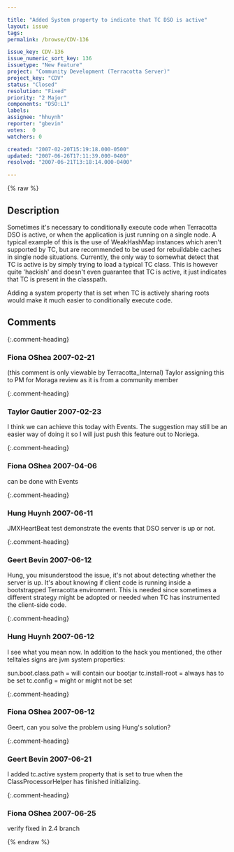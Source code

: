```yaml
---

title: "Added System property to indicate that TC DSO is active"
layout: issue
tags: 
permalink: /browse/CDV-136

issue_key: CDV-136
issue_numeric_sort_key: 136
issuetype: "New Feature"
project: "Community Development (Terracotta Server)"
project_key: "CDV"
status: "Closed"
resolution: "Fixed"
priority: "2 Major"
components: "DSO:L1"
labels: 
assignee: "hhuynh"
reporter: "gbevin"
votes:  0
watchers: 0

created: "2007-02-20T15:19:18.000-0500"
updated: "2007-06-26T17:11:39.000-0400"
resolved: "2007-06-21T13:18:14.000-0400"

---
```




{% raw %}



## Description

<div markdown="1" class="description">

Sometimes it's necessary to conditionally execute code when Terracotta DSO is active, or when the application is just running on a single node. A typical example of this is the use of WeakHashMap instances which aren't supported by TC, but are recommended to be used for rebuildable caches in single node situations. Currently, the only way to somewhat detect that TC is active is by simply trying to load a typical TC class. This is however quite 'hackish' and doesn't even guarantee that TC is active, it just indicates that TC is present in the classpath.

Adding a system property that is set when TC is actively sharing roots would make it much easier to conditionally execute code.

</div>

## Comments


{:.comment-heading}
### **Fiona OShea** <span class="date">2007-02-21</span>

<div markdown="1" class="comment">

(this comment is only viewable by Terracotta\_Internal)
Taylor assigning this to PM for Moraga review as it is from a community member

</div>


{:.comment-heading}
### **Taylor Gautier** <span class="date">2007-02-23</span>

<div markdown="1" class="comment">

I think we can achieve this today with Events.  The suggestion may still be an easier way of doing it so I will just push this feature out to Noriega.

</div>


{:.comment-heading}
### **Fiona OShea** <span class="date">2007-04-06</span>

<div markdown="1" class="comment">

can be done with Events

</div>


{:.comment-heading}
### **Hung Huynh** <span class="date">2007-06-11</span>

<div markdown="1" class="comment">

JMXHeartBeat test demonstrate the events that DSO server is up or not.

</div>


{:.comment-heading}
### **Geert Bevin** <span class="date">2007-06-12</span>

<div markdown="1" class="comment">

Hung, you misunderstood the issue, it's not about detecting whether the server is up. It's about knowing if client code is running inside a bootstrapped Terracotta environment. This is needed since sometimes a different strategy might be adopted or needed when TC has instrumented the client-side code.

</div>


{:.comment-heading}
### **Hung Huynh** <span class="date">2007-06-12</span>

<div markdown="1" class="comment">

I see what you mean now. In addition to the hack you mentioned, the other telltales signs are jvm system properties:

sun.boot.class.path = will contain our bootjar
tc.install-root = always has to be set
tc.config = might or might not be set


</div>


{:.comment-heading}
### **Fiona OShea** <span class="date">2007-06-12</span>

<div markdown="1" class="comment">

Geert, can you solve the problem using Hung's solution?

</div>


{:.comment-heading}
### **Geert Bevin** <span class="date">2007-06-21</span>

<div markdown="1" class="comment">

I added tc.active system property that is set to true when the ClassProcessorHelper has finished initializing.

</div>


{:.comment-heading}
### **Fiona OShea** <span class="date">2007-06-25</span>

<div markdown="1" class="comment">

verify fixed in 2.4 branch

</div>



{% endraw %}
